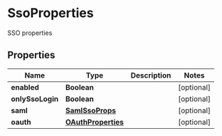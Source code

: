 

# SsoProperties

SSO properties

## Properties

| Name | Type | Description | Notes |
|------------ | ------------- | ------------- | -------------|
|**enabled** | **Boolean** |  |  [optional] |
|**onlySsoLogin** | **Boolean** |  |  [optional] |
|**saml** | [**SamlSsoProps**](SamlSsoProps.md) |  |  [optional] |
|**oauth** | [**OAuthProperties**](OAuthProperties.md) |  |  [optional] |



